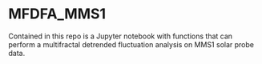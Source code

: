 # MFDFA_MMS1
Contained in this repo is a Jupyter notebook with functions that can perform a multifractal detrended fluctuation analysis on MMS1 solar probe data. 

